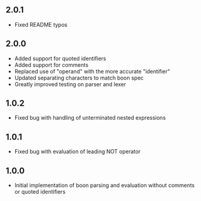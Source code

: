 ## 2.0.1

- Fixed README typos

## 2.0.0

- Added support for quoted identifiers
- Added support for comments
- Replaced use of "operand" with the more accurate "identifier"
- Updated separating characters to match boon spec
- Greatly improved testing on parser and lexer

## 1.0.2

- Fixed bug with handling of unterminated nested expressions

## 1.0.1

- Fixed bug with evaluation of leading NOT operator

## 1.0.0

- Initial implementation of boon parsing and evaluation without comments or quoted identifiers
